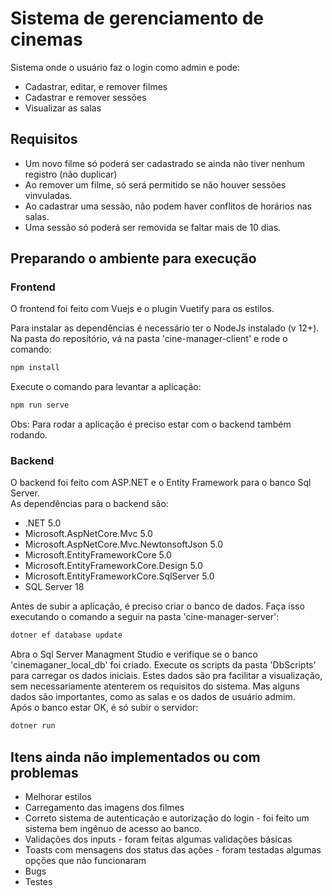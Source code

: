 # Sistema de gerenciamento de cinemas

Sistema onde o usuário faz o login como admin e pode:

- Cadastrar, editar, e remover filmes
- Cadastrar e remover sessões
- Visualizar as salas

## Requisitos

- Um novo filme só poderá ser cadastrado se ainda não tiver nenhum registro (não duplicar)
- Ao remover um filme, só será permitido se não houver sessões vinvuladas.
- Ao cadastrar uma sessão, não podem haver conflitos de horários nas salas.
- Uma sessão só poderá ser removida se faltar mais de 10 dias.

## Preparando o ambiente para execução

### Frontend

O frontend foi feito com Vuejs e o plugin Vuetify para os estilos. <br>

Para instalar as dependências é necessário ter o NodeJs instalado (v 12+). <br>
Na pasta do repositório, vá na pasta 'cine-manager-client' e rode o comando:

```bash
npm install
```

Execute o comando para levantar a aplicação:

```bash
npm run serve
```

Obs: Para rodar a aplicação é preciso estar com o backend também rodando.

### Backend

O backend foi feito com ASP.NET e o Entity Framework para o banco Sql Server.<br>
As dependências para o backend são:

- .NET 5.0
- Microsoft.AspNetCore.Mvc 5.0
- Microsoft.AspNetCore.Mvc.NewtonsoftJson 5.0
- Microsoft.EntityFrameworkCore 5.0 
- Microsoft.EntityFrameworkCore.Design 5.0
- Microsoft.EntityFrameworkCore.SqlServer 5.0
- SQL Server 18

Antes de subir a aplicação, é preciso criar o banco de dados. Faça isso executando o comando a seguir na pasta 'cine-manager-server':

```bash
dotner ef database update
```

Abra o Sql Server Managment Studio e verifique se o banco 'cinemaganer_local_db' foi criado. Execute os scripts da pasta 'DbScripts' para carregar os dados iniciais. Estes dados são pra facilitar a visualização, sem necessariamente atenterem os requisitos do sistema. Mas alguns dados são importantes, como as salas e os dados de usuário admim.<br>
Após o banco estar OK, é só subir o servidor:

```bash
dotner run
```

## Itens ainda não implementados ou com problemas

- Melhorar estilos
- Carregamento das imagens dos filmes
- Correto sistema de autenticação e autorização do login - foi feito um sistema bem ingênuo de acesso ao banco.
- Validações dos inputs - foram feitas algumas validações básicas
- Toasts com mensagens dos status das ações - foram testadas algumas opções que não funcionaram
- Bugs
- Testes